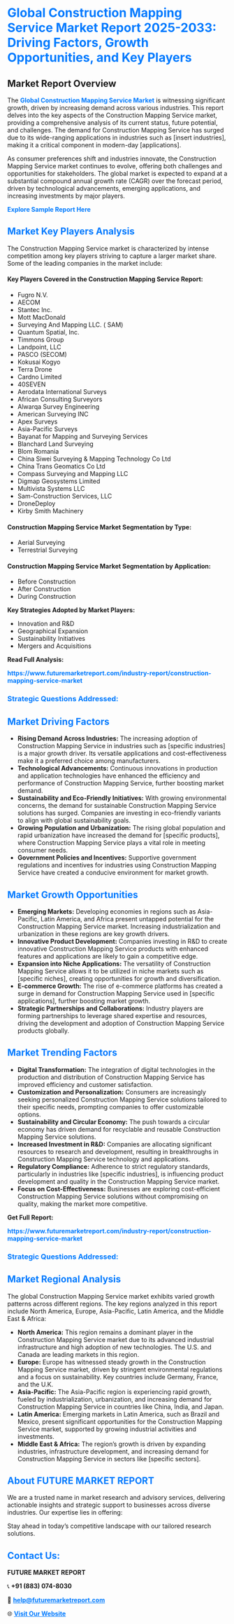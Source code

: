 <h1 style="color: #007BFF;">Global Construction Mapping Service Market Report 2025-2033: Driving Factors, Growth Opportunities, and Key Players</h1>

<section id="overview">
<h2>Market Report Overview</h2>
<p>The <a href="https://www.futuremarketreport.com/industry-report/construction-mapping-service-market" style="color: #007BFF; text-decoration: none;"><strong>Global Construction Mapping Service Market</strong></a> is witnessing significant growth, driven by increasing demand across various industries. This report delves into the key aspects of the Construction Mapping Service market, providing a comprehensive analysis of its current status, future potential, and challenges. The demand for Construction Mapping Service has surged due to its wide-ranging applications in industries such as [insert industries], making it a critical component in modern-day [applications].</p>
<p>As consumer preferences shift and industries innovate, the Construction Mapping Service market continues to evolve, offering both challenges and opportunities for stakeholders. The global market is expected to expand at a substantial compound annual growth rate (CAGR) over the forecast period, driven by technological advancements, emerging applications, and increasing investments by major players.</p>
</section>

<section id="overview">
<p><a href="https://www.futuremarketreport.com/request-sample/reportId=51907" style="color: #007BFF; text-decoration: none;"><strong>Explore Sample Report Here</strong></a></p>
</section>

<section id="key-players">
<h2 style="color: #007BFF;">Market Key Players Analysis</h2>
<p>The Construction Mapping Service market is characterized by intense competition among key players striving to capture a larger market share. Some of the leading companies in the market include:</p>
<h4>Key Players Covered in the Construction Mapping Service Report:</h4>
<ul><li>Fugro N.V.</li><li>AECOM</li><li>Stantec Inc.</li><li>Mott MacDonald</li><li>Surveying And Mapping LLC. ( SAM)</li><li>Quantum Spatial, Inc.</li><li>Timmons Group</li><li>Landpoint, LLC</li><li>PASCO (SECOM)</li><li>Kokusai Kogyo</li><li>Terra Drone</li><li>Cardno Limited</li><li>40SEVEN</li><li>Aerodata International Surveys</li><li>African Consulting Surveyors</li><li>Alwarqa Survey Engineering</li><li>American Surveying INC</li><li>Apex Surveys</li><li>Asia-Pacific Surveys</li><li>Bayanat for Mapping and Surveying Services</li><li>Blanchard Land Surveying</li><li>Blom Romania</li><li>China Siwei Surveying &amp; Mapping Technology Co Ltd</li><li>China Trans Geomatics Co Ltd</li><li>Compass Surveying and Mapping LLC</li><li>Digmap Geosystems Limited</li><li>Multivista Systems LLC</li><li>Sam-Construction Services, LLC</li><li>DroneDeploy</li><li>Kirby Smith Machinery</li></ul>
<h4>Construction Mapping Service Market Segmentation by Type:</h4>
<ul><li>Aerial Surveying</li><li>Terrestrial Surveying</li></ul>

<h4>Construction Mapping Service Market Segmentation by Application:</h4>
<ul><li>Before Construction</li><li>After Construction</li><li>During Construction</li></ul>
<p><strong>Key Strategies Adopted by Market Players:</strong></p>
<ul>
<li>Innovation and R&D</li>
<li>Geographical Expansion</li>
<li>Sustainability Initiatives</li>
<li>Mergers and Acquisitions</li>
</ul>
</section>

<section>
<p><strong>Read Full Analysis: </strong></p><a href="https://www.futuremarketreport.com/industry-report/construction-mapping-service-market" style="color: #007BFF; text-decoration: none;"><strong>https://www.futuremarketreport.com/industry-report/construction-mapping-service-market</strong></a>
<h3 style="color: #007BFF;">Strategic Questions Addressed:</h3>
</section>

<section id="driving-factors">
<h2 style="color: #007BFF;">Market Driving Factors</h2>
<ul>
<li><strong>Rising Demand Across Industries:</strong> The increasing adoption of Construction Mapping Service in industries such as [specific industries] is a major growth driver. Its versatile applications and cost-effectiveness make it a preferred choice among manufacturers.</li>
<li><strong>Technological Advancements:</strong> Continuous innovations in production and application technologies have enhanced the efficiency and performance of Construction Mapping Service, further boosting market demand.</li>
<li><strong>Sustainability and Eco-Friendly Initiatives:</strong> With growing environmental concerns, the demand for sustainable Construction Mapping Service solutions has surged. Companies are investing in eco-friendly variants to align with global sustainability goals.</li>
<li><strong>Growing Population and Urbanization:</strong> The rising global population and rapid urbanization have increased the demand for [specific products], where Construction Mapping Service plays a vital role in meeting consumer needs.</li>
<li><strong>Government Policies and Incentives:</strong> Supportive government regulations and incentives for industries using Construction Mapping Service have created a conducive environment for market growth.</li>
</ul>
</section>

<section id="growth-opportunities">
<h2 style="color: #007BFF;">Market Growth Opportunities</h2>
<ul>
<li><strong>Emerging Markets:</strong> Developing economies in regions such as Asia-Pacific, Latin America, and Africa present untapped potential for the Construction Mapping Service market. Increasing industrialization and urbanization in these regions are key growth drivers.</li>
<li><strong>Innovative Product Development:</strong> Companies investing in R&D to create innovative Construction Mapping Service products with enhanced features and applications are likely to gain a competitive edge.</li>
<li><strong>Expansion into Niche Applications:</strong> The versatility of Construction Mapping Service allows it to be utilized in niche markets such as [specific niches], creating opportunities for growth and diversification.</li>
<li><strong>E-commerce Growth:</strong> The rise of e-commerce platforms has created a surge in demand for Construction Mapping Service used in [specific applications], further boosting market growth.</li>
<li><strong>Strategic Partnerships and Collaborations:</strong> Industry players are forming partnerships to leverage shared expertise and resources, driving the development and adoption of Construction Mapping Service products globally.</li>
</ul>
</section>

<section id="trending-factors">
<h2 style="color: #007BFF;">Market Trending Factors</h2>
<ul>
<li><strong>Digital Transformation:</strong> The integration of digital technologies in the production and distribution of Construction Mapping Service has improved efficiency and customer satisfaction.</li>
<li><strong>Customization and Personalization:</strong> Consumers are increasingly seeking personalized Construction Mapping Service solutions tailored to their specific needs, prompting companies to offer customizable options.</li>
<li><strong>Sustainability and Circular Economy:</strong> The push towards a circular economy has driven demand for recyclable and reusable Construction Mapping Service solutions.</li>
<li><strong>Increased Investment in R&D:</strong> Companies are allocating significant resources to research and development, resulting in breakthroughs in Construction Mapping Service technology and applications.</li>
<li><strong>Regulatory Compliance:</strong> Adherence to strict regulatory standards, particularly in industries like [specific industries], is influencing product development and quality in the Construction Mapping Service market.</li>
<li><strong>Focus on Cost-Effectiveness:</strong> Businesses are exploring cost-efficient Construction Mapping Service solutions without compromising on quality, making the market more competitive.</li>
</ul>
</section>

<section>
<p><strong>Get Full Report: </strong></p><a href="https://www.futuremarketreport.com/industry-report/construction-mapping-service-market" style="color: #007BFF; text-decoration: none;"><strong>https://www.futuremarketreport.com/industry-report/construction-mapping-service-market</strong></a>
<h3 style="color: #007BFF;">Strategic Questions Addressed:</h3>
</section>


<section id="regional-analysis">
<h2 style="color: #007BFF;">Market Regional Analysis</h2>
<p>The global Construction Mapping Service market exhibits varied growth patterns across different regions. The key regions analyzed in this report include North America, Europe, Asia-Pacific, Latin America, and the Middle East & Africa:</p>
<ul>
<li><strong>North America:</strong> This region remains a dominant player in the Construction Mapping Service market due to its advanced industrial infrastructure and high adoption of new technologies. The U.S. and Canada are leading markets in this region.</li>
<li><strong>Europe:</strong> Europe has witnessed steady growth in the Construction Mapping Service market, driven by stringent environmental regulations and a focus on sustainability. Key countries include Germany, France, and the U.K.</li>
<li><strong>Asia-Pacific:</strong> The Asia-Pacific region is experiencing rapid growth, fueled by industrialization, urbanization, and increasing demand for Construction Mapping Service in countries like China, India, and Japan.</li>
<li><strong>Latin America:</strong> Emerging markets in Latin America, such as Brazil and Mexico, present significant opportunities for the Construction Mapping Service market, supported by growing industrial activities and investments.</li>
<li><strong>Middle East & Africa:</strong> The region’s growth is driven by expanding industries, infrastructure development, and increasing demand for Construction Mapping Service in sectors like [specific sectors].</li>
</ul>
</section>

<footer>
<h2 style="color: #007BFF;">About FUTURE MARKET REPORT</h2>
<p>We are a trusted name in market research and advisory services, delivering actionable insights and strategic support to businesses across diverse industries. Our expertise lies in offering:</p>

<p>Stay ahead in today’s competitive landscape with our tailored research solutions.</p>

<h2 style="color: #007BFF;">Contact Us:</h2>
<p><strong>FUTURE MARKET REPORT</strong></p>
<p>📞 <strong>+91 (883) 074-8030</strong></p>
<p>📧 <strong><a href="mailto:help@futuremarketreport.com" style="color: #007BFF;">help@futuremarketreport.com</a></strong></p>
<p>🌐 <strong><a href="https://www.futuremarketreport.com/" style="color: #007BFF;">Visit Our Website</a></strong></p>
</footer>